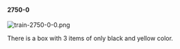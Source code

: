 #### 2750-0
![train-2750-0-0.png](https://github.com/lil-lab/nlvr/raw/master/nlvr/train/images/65/train-2750-0-0.png "train-2750-0-0.png")

There is a box with 3 items of only black and yellow color.